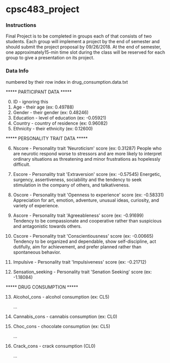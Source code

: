# cpsc483_project

### Instructions
Final Project is to be completed in groups each of that consists of two students. Each group will implement a project by the end of semester and should submit the project proposal by 09/26/2018. At the end of semester, one approximately15-min time slot during the class will be reserved for each group to give a presentation on its project. 


### Data Info
numbered by their row index in drug_consumption.data.txt

***** PARTICIPANT DATA *****

0. ID - ignoring this
1. Age - their age (ex: 0.49788)
2. Gender - their gender (ex: 0.48246)
3. Education - level of education (ex: -0.05921)
4. Country - country of residence (ex: 0.96082)
5. Ethnicity - their ethnicity (ex: 0.12600)

***** PERSONALITY TRAIT DATA *****

6. Nscore - Personality trait 'Neuroticism' score (ex: 0.31287)
	People who are neurotic respond worse to stressors and are more likely to interpret 
	ordinary situations as threatening and minor frustrations as hopelessly difficult.

7. Escore - Personality trait 'Extraversion' score (ex: -0.57545)
	Energetic, surgency, assertiveness, sociability and the tendency 
	to seek stimulation in the company of others, and talkativeness.

8. Oscore - Personality trait 'Openness to experience' score (ex: -0.58331)
	Appreciation for art, emotion, adventure, unusual ideas, curiosity, and variety of experience.

9. Ascore - Personality trait 'Agreeableness' score (ex: -0.91699)
	Tendency to be compassionate and cooperative rather than suspicious and antagonistic towards others.

10. Cscore - Personality trait 'Conscientiousness' score (ex: -0.00665)
	Tendency to be organized and dependable, show self-discipline, act dutifully, 
	aim for achievement, and prefer planned rather than spontaneous behavior.

11. Impulsive - Personality trait 'Impulsiveness' score (ex: -0.21712)

12. Sensation_seeking - Personality trait 'Senation Seeking' score (ex: -1.18084)

***** DRUG CONSUMPTION *****

13. Alcohol_cons - alcohol consumption (ex: CL5)

	...
18. Cannabis_cons - cannabis consumption (ex: CL0)
19. Choc_cons - chocolate consumption (ex: CL5)

	...
21. Crack_cons - crack consumption (CL0)

	...
